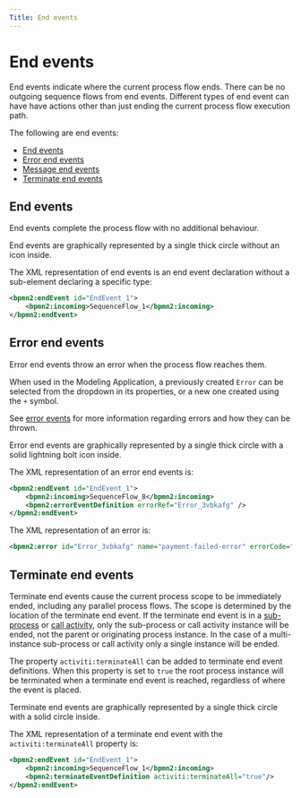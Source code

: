 ```yaml
---
Title: End events
---
```


# End events
End events indicate where the current process flow ends. There can be no outgoing sequence flows from end events. Different types of end event can have have actions other than just ending the current process flow execution path. 

The following are end events: 

* [End events](#end-events)
* [Error end events](#error-end-events)
* [Message end events](#message-end-events)
* [Terminate end events](#terminate-end-events)

## End events
End events complete the process flow with no additional behaviour. 

End events are graphically represented by a single thick circle without an icon inside. 

The XML representation of end events is an end event declaration without a sub-element declaring a specific type:

```xml
<bpmn2:endEvent id="EndEvent_1">
	<bpmn2:incoming>SequenceFlow_1</bpmn2:incoming>
</bpmn2:endEvent>
```

## Error end events
Error end events throw an error when the process flow reaches them. 

When used in the Modeling Application, a previously created `Error` can be selected from the dropdown in its properties, or a new one created using the `+` symbol. 

See [error events](../bpmn/error.md) for more information regarding errors and how they can be thrown. 

Error end events are graphically represented by a single thick circle with a solid lightning bolt icon inside. 

The XML representation of an error end events is: 

```xml
<bpmn2:endEvent id="EndEvent_1">
	<bpmn2:incoming>SequenceFlow_8</bpmn2:incoming>
	<bpmn2:errorEventDefinition errorRef="Error_3vbkafg" />
</bpmn2:endEvent>
```

The XML representation of an error is:

```xml
<bpmn2:error id="Error_3vbkafg" name="payment-failed-error" errorCode="404" />
```

## Terminate end events
Terminate end events cause the current process scope to be immediately ended, including any parallel process flows. The scope is determined by the location of the terminate end event. If the terminate end event is in a [sub-process](../bpmn/sub.md) or [call activity](../bpmn/call.md), only the sub-process or call activity instance will be ended, not the parent or originating process instance. In the case of a multi-instance sub-process or call activity only a single instance will be ended. 

The property `activiti:terminateAll` can be added to terminate end event definitions. When this property is set to `true` the root process instance will be terminated when a terminate end event is reached, regardless of where the event is placed.  

Terminate end events are graphically represented by a single thick circle with a solid circle inside.

The XML representation of a terminate end event with the `activiti:terminateAll` property is: 

```xml
<bpmn2:endEvent id="EndEvent_1">
	<bpmn2:incoming>SequenceFlow_1</bpmn2:incoming>
	<bpmn2:terminateEventDefinition activiti:terminateAll="true"/>
</bpmn2:endEvent>
```